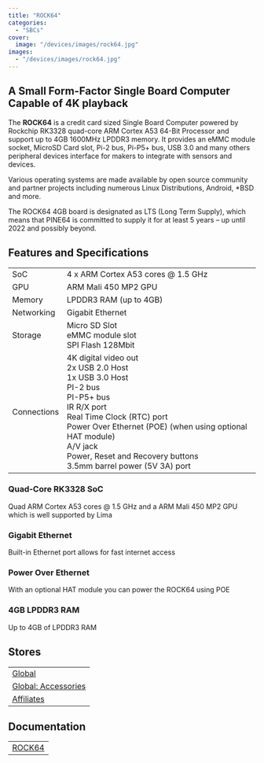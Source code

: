```yaml
---
title: "ROCK64"
categories: 
  - "SBCs"
cover: 
  image: "/devices/images/rock64.jpg"
images:
  - "/devices/images/rock64.jpg"
---
```


## A Small Form-Factor Single Board Computer Capable of 4K playback

The **ROCK64** is a credit card sized Single Board Computer powered by Rockchip RK3328 quad-core ARM Cortex A53 64-Bit Processor and support up to 4GB 1600MHz LPDDR3 memory. It provides an eMMC module socket, MicroSD Card slot, Pi-2 bus, Pi-P5+ bus, USB 3.0 and many others peripheral devices interface for makers to integrate with sensors and devices.

Various operating systems are made available by open source community and partner projects including numerous Linux Distributions, Android, *BSD and more.

The ROCK64 4GB board is designated as LTS (Long Term Supply), which means that PINE64 is committed to supply it for at least 5 years – up until 2022 and possibly beyond.

## Features and Specifications

|     |     |
| --- | --- |
| SoC | 4 x ARM Cortex A53 cores @ 1.5 GHz |
| GPU | ARM Mali 450 MP2 GPU |
| Memory | LPDDR3 RAM (up to 4GB) |
| Networking | Gigabit Ethernet |
| Storage | Micro SD Slot <br> eMMC module slot <br> SPI Flash 128Mbit |
| Connections | 4K digital video out <br> 2x USB 2.0 Host <br> 1x USB 3.0 Host <br> PI-2 bus <br> PI-P5+ bus <br> IR R/X port <br> Real Time Clock (RTC) port <br> Power Over Ethernet (POE) (when using optional HAT module) <br> A/V jack <br> Power, Reset and Recovery buttons <br> 3.5mm barrel power (5V 3A) port |

### Quad-Core RK3328 SoC
Quad ARM Cortex A53 cores @ 1.5 GHz and a ARM Mali 450 MP2 GPU which is well supported by Lima

### Gigabit Ethernet
Built-in Ethernet port allows for fast internet access

### Power Over Ethernet
With an optional HAT module you can power the ROCK64 using POE

### 4GB LPDDR3 RAM
Up to 4GB of LPDDR3 RAM

## Stores

|     |
| --- |
| [Global](https://pine64.com/product-category/rock64/) |
| [Global: Accessories](https://pine64.com/product-category/rock64-accessories/) |
| [Affiliates](/affiliates/) |

## Documentation

|     |
| --- |
| [ROCK64](/documentation/ROCK64/) |
